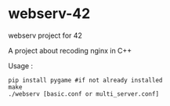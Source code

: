 # webserv-42
webserv project for 42

A project about recoding nginx in C++

Usage :

```
pip install pygame #if not already installed
make
./webserv [basic.conf or multi_server.conf]
```
